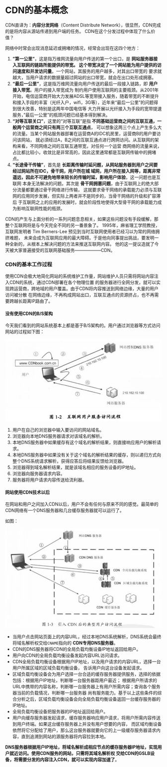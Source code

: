 CDN的基本概念
=================================================================
CDN直译为：**内容分发网络**（Content Distribute Network），很显然，CDN完成的是将内容从源站传递到用户端的任务。
CDN在这个分发过程中体现了什么价值？

网络中时常会出现消息延迟或拥堵的情况，经常会出现在这四个地方：

1. **”第一公里”**，这是指万维网流量向用户传送的第一个出口，是 **网站服务器接入互联网的链路所能提供的带宽。
这个带宽决定了一个网站能为用户提供的访问速度和并发访问量**。一个网站，其服务的用户越多，对其出口带宽的
要求就越大，当用户请求的数据量超过网站的出口带宽，就会在出口处形成拥塞。
2. **“最后一公里”**，这是指万维网流量向用户传送的最后一段接入链路，即 **用户接入带宽**。用户的接入带宽成为
制约用户使用互联网的主要瓶颈。从2001年开始，电信运营商开始大力发展ADSL等宽带接入服务，随着带宽的不断提升
和接入手段的丰富（光纤入户，wifi，3G等），近年来“最后一公里”的问题得到很大改善，特别是这两年中国电信等
大力开展以光纤接入为手段的宽带提速服务，”最后一公里”的瓶颈问题已经基本得到解决。
3. **“对等互联关口”**，这里的“对等互联”是指 **不同基础运营商之间的互联互通，一般两个运营商之间只有两三个互联互通点**，
可以想象这两三个点上产生多么大的流量。当某个网站服务器部署在运营商A的IDC机房里，运营商B的用户要访问该网站，
就必須经过A，B之间的互联互通点进行跨网访问。从互联网的架构来看，不同网络之间的互联互通带宽，对任何一个运营
商网络的流量来说，占比都比较小，收敛比是非常高的，因此这里通常都是互联网传输中的拥堵点。
4. **“长途骨干传输”**，首先是 **长距离传输时延问题，从网站服务器到用户之间要经过网站所在IDC，骨干网，用户所在城
域网，用户所在接入网等，距离非常遥远，因此不可避免地带来较长的传输时延，影响用户体验**，这一问题也是互联网
本身无法解决的问题。其次是 **骨干网拥塞问题**，由于互联网上的绝大部分流量都要通过骨干网络进行传输，
这就要求骨干网络的承载能力必须与互联网的应用同步发展，但实际上两者并不是同步的，当骨干网络的升级和扩容滞后
于互联网之上的应用的发展时，就会阶段性地使得大型骨干网的承载能力成为影响互联网性能的瓶颈。

CDN的产生与上面分析的一系列问题息息相关，如果这些问题没有手段缓解，那整个互联网将是与今天完全不同的另一番景象了。
1995年，麻省理工学院教授，互联网发明者 Tim Berners-Lee 预见到当时互联网使用者已经习以为常的网络拥挤难题，
未来会成为互联网应用的最大障碍。于是他向同事提出挑战，要发明一种全新的，从根本上解决问题的方法来推送互联网内容。
他的这一提议造就了今天被大家普遍接受的互联网基础服务——————CDN。

### CDN的基本工作过程
使用CDN会极大地简化网站的系统维护工作量，网站维护人员只需将网站内容注入CDN的系统，通过CDN部署在各个物理位置
的服务器进行全网分发，就可以实现跨运营商，跨地域的用户覆盖。由于CDN将内容推送到网络边缘，大量的用户访问被分散
在网络边缘，不再构成网站出口，互联互通点的资源挤占，也不再需要跨越长距离IP路由了。

#### 没有使用CDN的B/S架构
今天我们看到的网站系统基本上都是基于B/S架构的。用户通过浏览器等方式访问网站的过程如下图：

![n1-1](imgs/n1-1.png)

1. 用户在自己的浏览器中输入要访问的网站域名。
2. 浏览器向本地DNS服务器请求对该域名的解析。
3. 本地DNS服务器中如果缓存有这个域名的解析结果，则直接响应用户的解析请求。
4. 本地DNS服务器中如果没有关于这个域名的解析结果的缓存，则以递归方式向整个DNS系统请求解析，获得应答后将结果反馈给浏览器。
5. 浏览器得到域名解析结果，就是该域名相应的服务设备的IP地址。
6. 浏览器向服务器请求内容。
7. 服务器将用户请求内容传送给流利器。

#### 网站使用CDN技术以后
在网站和用户之间加入CDN以后，用户不会有任何与原来不同的感觉。最简单的CDN网络有一个DNS服务器和几台缓存服务器就可以运行了。

如图：

![n1-2](imgs/n1-2.png)

+ 当用户点击网站页面上的内容URL，经过本地DNS系统解析，DNS系统会最终将域名解析权交给`CNAME`指向的 **CDN专用DNS服务器**。
+ CDN的DNS服务器将CDN的全局负载均衡设备IP地址返回给用户。
+ 用户向CDN的全局负载均衡设备发起内容URL访问请求。
+ CDN全局负载均衡设备根据用户IP地址，以及用户请求的内容URL，选择一台用户所属区域的区域负载均衡设备，
告诉用户向这台设备发起请求。
+ 区域负载均衡设备会为用户选择一台合适的缓存服务器提供服务，选择的依据包括：根据用户IP地址，判断哪一台服务器距用户最近；
根据用户所请求的URL中携带的内容名称，判断哪一台服务器上有用户所需内容；查询各个服务器当前的负载情况，判断哪一台服务器
尚有服务能力。基于以上这些条件的综合分析之后，区域负载均衡设备会向全局负载均衡设备返回一台缓存服务器的IP地址。
+ 全局负载均衡设备把服务器的IP地址返回给用户。
+ 用户向缓存服务器发起请求，缓存服务器响应用户请求，将用户所需内容传送到用户终端。如果这台缓存服务器上并没有用户想要的内容，
而区域均衡设备依然将它分配给了用户，那么这台服务器就要向它的上一级缓存服务器请求内容，直到追溯到网站的源服务器将内容拉到本地。

**DNS服务器根据用户IP地址，将域名解析成相应节点的缓存服务器IP地址，实现用户就近访问。使用CDN服务的网站，只需将其域名解析权
交给CDN的GSLB设备，将需要分发的内容注入CDN，就可以实现内容加速了**。
